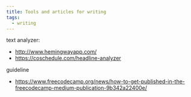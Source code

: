 ```yaml
---
title: Tools and articles for writing
tags:
  - writing
---
```


text analyzer:
- http://www.hemingwayapp.com/
- https://coschedule.com/headline-analyzer

guideline
- https://www.freecodecamp.org/news/how-to-get-published-in-the-freecodecamp-medium-publication-9b342a22400e/
